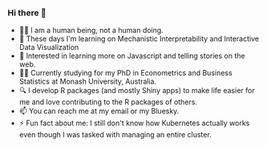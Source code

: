 ### Hi there 👋

* 👩‍💻 I am a human being, not a human doing.
* 🌱 These days I'm learning on Mechanistic Interpretability and Interactive Data Visualization
* 🔭 Interested in learning more on Javascript and telling stories on the web.
* 👩‍🎓 Currently studying for my PhD in Econometrics and Business Statistics at Monash University, Australia.
* 🔍 I develop R packages (and mostly Shiny apps) to make life easier for me and love contributing to the R packages of others.
* 📫 You can reach me at my email or my Bluesky.
* ⚡ Fun fact about me: I still don't know how Kubernetes actually works even though I was tasked with managing an entire cluster.


<!--
**janithwanni/janithwanni** is a ✨ _special_ ✨ repository because its `README.md` (this file) appears on your GitHub profile.

Here are some ideas to get you started:

- 🔭 I’m currently working on ...
- 🌱 I’m currently learning ...
- 👯 I’m looking to collaborate on ...
- 🤔 I’m looking for help with ...
- 💬 Ask me about ...
- 📫 How to reach me: ...
- 😄 Pronouns: ...
- ⚡ Fun fact: ...
-->
